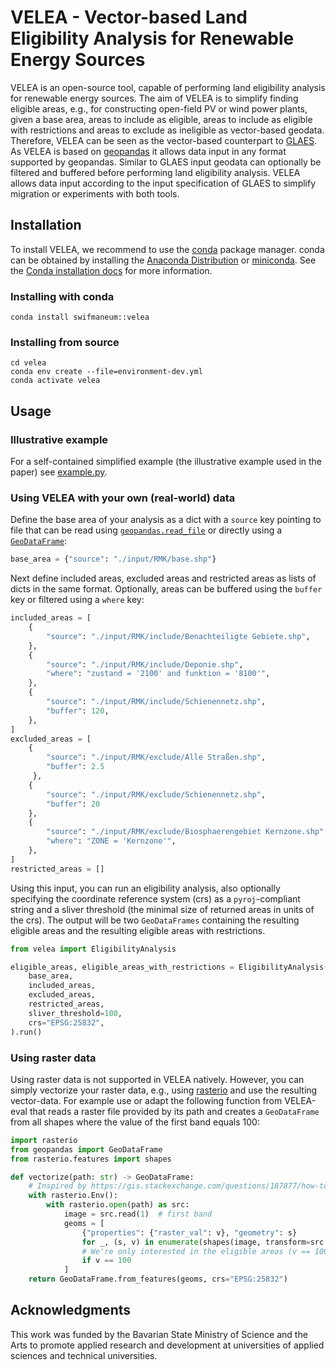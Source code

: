 # VELEA - Vector-based Land Eligibility Analysis for Renewable Energy Sources

VELEA is an open-source tool, capable of performing land eligibility analysis for renewable energy sources.
The aim of VELEA is to simplify finding eligible areas, e.g., for constructing open-field PV or wind power plants, given
a base area, areas to include as eligible, areas to include as eligible with restrictions and areas to exclude as 
ineligible as vector-based geodata.
Therefore, VELEA can be seen as the vector-based counterpart to [GLAES](https://github.com/FZJ-IEK3-VSA/glaes).
As VELEA is based on [geopandas](https://github.com/geopandas/geopandas) it allows data input in any format supported by
geopandas.
Similar to GLAES input geodata can optionally be filtered and buffered before performing land eligibility analysis.
VELEA allows data input according to the input specification of GLAES to simplify migration or experiments with both 
tools.

## Installation

To install VELEA, we recommend to use the [conda](https://docs.conda.io/en/latest/) package manager. conda can be 
obtained by installing the [Anaconda Distribution](https://www.anaconda.com/distribution/) or
[miniconda](https://docs.anaconda.com/miniconda/). See the 
[Conda installation docs](https://conda.io/docs/user-guide/install/download.html>) for more information.

### Installing with conda

    conda install swifmaneum::velea
    
### Installing from source

    cd velea
    conda env create --file=environment-dev.yml
    conda activate velea

## Usage
### Illustrative example
For a self-contained simplified example (the illustrative example used in the paper) see [example.py](/velea/example.py).

### Using VELEA with your own (real-world) data
Define the base area of your analysis as a dict with a `source` key pointing to file that can be read using 
[`geopandas.read_file`](https://geopandas.org/en/stable/docs/reference/api/geopandas.read_file.html) or directly using a 
[`GeoDataFrame`](https://geopandas.org/en/stable/docs/reference/api/geopandas.GeoDataFrame.html):
```python
base_area = {"source": "./input/RMK/base.shp"}
```
Next define included areas, excluded areas and restricted areas as lists of dicts in the same format. 
Optionally, areas can be buffered using the `buffer` key or filtered using a `where` key:
```python
included_areas = [
    {
        "source": "./input/RMK/include/Benachteiligte Gebiete.shp",
    },
    {
        "source": "./input/RMK/include/Deponie.shp",
        "where": "zustand = '2100' and funktion = '8100'",
    },
    {
        "source": "./input/RMK/include/Schienennetz.shp",
        "buffer": 120,
    },
]
excluded_areas = [
    {
        "source": "./input/RMK/exclude/Alle Straßen.shp", 
        "buffer": 2.5
     },
    {
        "source": "./input/RMK/exclude/Schienennetz.shp", 
        "buffer": 20
    },
    {
        "source": "./input/RMK/exclude/Biosphaerengebiet Kernzone.shp",
        "where": "ZONE = 'Kernzone'",
    },
]
restricted_areas = []
```
Using this input, you can run an eligibility analysis, also optionally specifying the coordinate reference system (crs)
as a `pyroj`-compliant string and a sliver threshold (the minimal size of returned areas in units of the crs). The 
output will be two `GeoDataFrames` containing the resulting eligible areas and the resulting eligible areas with 
restrictions.

```python
from velea import EligibilityAnalysis

eligible_areas, eligible_areas_with_restrictions = EligibilityAnalysis(
    base_area,
    included_areas,
    excluded_areas,
    restricted_areas,
    sliver_threshold=100,
    crs="EPSG:25832",
).run()
```
### Using raster data
Using raster data is not supported in VELEA natively. However, you can simply vectorize your raster data, e.g., using 
[rasterio](https://github.com/rasterio/rasterio) and use the resulting vector-data. For example use or adapt the 
following function from VELEA-eval that reads a raster file provided by its path and creates a `GeoDataFrame` from all 
shapes where the value of the first band equals 100:
```python
import rasterio
from geopandas import GeoDataFrame
from rasterio.features import shapes

def vectorize(path: str) -> GeoDataFrame:
    # Inspired by https://gis.stackexchange.com/questions/187877/how-to-polygonize-raster-to-shapely-polygons
    with rasterio.Env():
        with rasterio.open(path) as src:
            image = src.read(1)  # first band
            geoms = [
                {"properties": {"raster_val": v}, "geometry": s}
                for _, (s, v) in enumerate(shapes(image, transform=src.transform))
                # We're only interested in the eligible areas (v == 100) --> drop other values
                if v == 100
            ]
    return GeoDataFrame.from_features(geoms, crs="EPSG:25832")
```

## Acknowledgments
This work was funded by the Bavarian State Ministry of Science and the Arts to promote applied research and development 
at universities of applied sciences and technical universities.